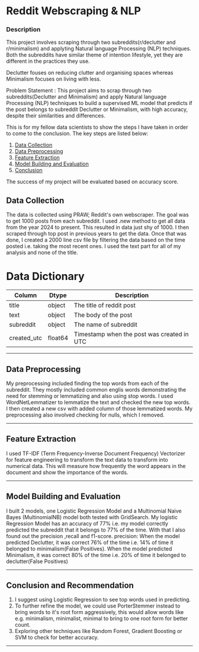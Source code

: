 # Reddit Webscraping & NLP

### Description


This project involves scraping through two subreddits(r/declutter and r/minimalism) and applyting Natural language Processing (NLP) techniques. Both the subreddits have similar theme of intention lifestyle, yet they are different in the practices they use. 

Declutter fouses on reducing clutter  and organising spaces whereas Minimalism focuses on living with less.



Problem Statement : This project aims to scrap through two subreddits(Declutter and Minimalism) and apply Natural language Processing (NLP) techniques to build a supervised ML model that predicts if the post belongs to subreddit Declutter or Minimalism, with high accuracy, despite their similarities and differences. 

This is for my fellow data scientists to show the steps I have taken in order to come to the conclusion.
The key steps are listed below:


1. [Data Collection](#Data-Collection)
2. [Data Preprocessing](#Data-Preprocessing)
3. [Feature Extraction](#Feature-Extraction)
4. [Model Building and Evaluation](#Model-Building-and-Evaluation)
5. [Conclusion](#Conclusion)


The success of my project will be evaluated based on accuracy score.

## Data Collection
The data is collected using PRAW; Reddit's own webscraper. The goal was to get 1000 posts from each subreddit. I used .new method to get all data from the year 2024 to present. This resulted in data just shy of 1000. I then scraped through top post in previous years to get the data. Once that was done, I created a 2000 line csv file by filtering the data based on the time posted i.e. taking the most recent ones. I used the text part for all of my analysis and none of the title. 

# Data Dictionary


| Column                                                | Dtype   | Description                                                                                  |
| ----------------------------------------------------- | ------- | -------------------------------------------------------------------------------------------- |
| title                                    | object  | The title of reddit post                                         |
| text                                        | object  | The body of the post                                         |
| subreddit                                       | object  | The name of subreddit                                          |
| created_utc                                        | float64   | Timestamp when the post was created in UTC       |                                          

---

## Data Preprocessing
My preprocessing included finding the top words from each of the subreddit. They mostly included common englis words demonstrating the need for stemming or lemmatizing and also using stop words. I used WordNetLemmatizer to lemmatize the text and checked the new top words. I then created a new csv with added column of those lemmatized words. My preprocessing also involved checking for nulls, which I removed. 

---

## Feature Extraction
I used TF-IDF (Term Frequency-Inverse Document Frequency) Vectorizer for feature engineering to transform the text data to transform into numerical data. This will measure how frequently the word appears in the document and show the importance of the words. 

---

## Model Building and Evaluation

I built 2 models, one Logistic Regression Model and a Multinomial Naive Bayes (MultinomialNB) model both tested with GridSearch. 
My logistic Regression Model has an accuracy of 77% i.e. my model correctly predicted the subreddit that it belongs to 77% of the time.
With that I also found out the precision ,recall and f1-score.
precision: When the model predicted Declutter, it was correct 76% of the time i.e. 14% of time it belonged to minimalism(False Positives). When the model predicted Minimalism, it was correct 80% of the time i.e. 20% of time it belonged to declutter(False Positives)

---

## Conclusion and Recommendation

1. I suggest using Logistic Regression to see top words used in predicting.
2.  To further refine the model, we could use PorterStemmer instead to bring words to it's root form aggressively, this would allow words like e.g. minimalism, minimalist, minimal to bring to one root form for better count.
3. Exploring other techniques like Random Forest, Gradient Boosting or SVM to check for better accuracy.
   
---

